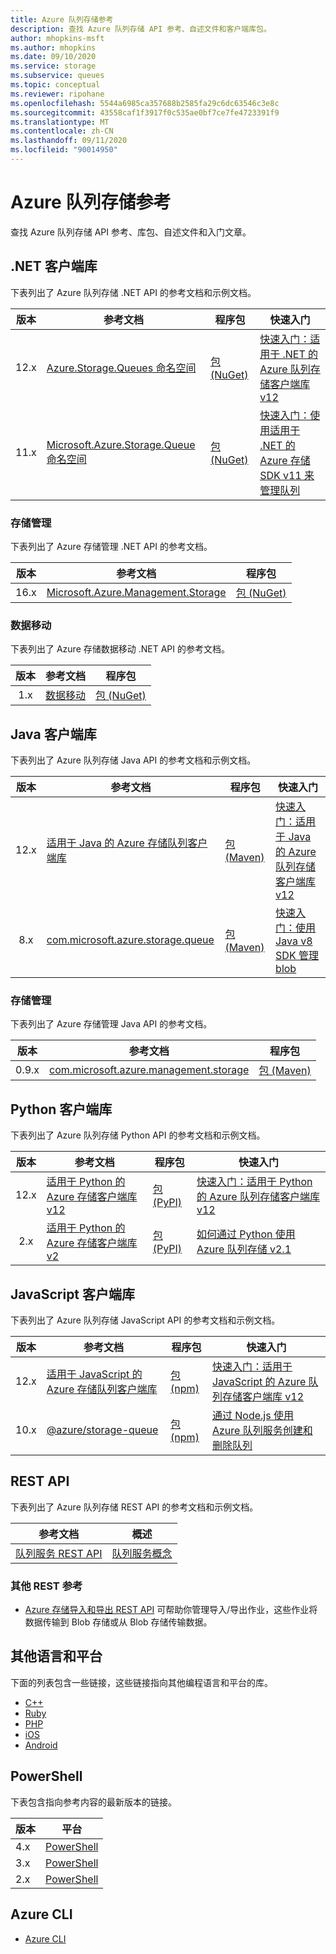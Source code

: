 ```yaml
---
title: Azure 队列存储参考
description: 查找 Azure 队列存储 API 参考、自述文件和客户端库包。
author: mhopkins-msft
ms.author: mhopkins
ms.date: 09/10/2020
ms.service: storage
ms.subservice: queues
ms.topic: conceptual
ms.reviewer: ripohane
ms.openlocfilehash: 5544a6985ca357688b2585fa29c6dc63546c3e8c
ms.sourcegitcommit: 43558caf1f3917f0c535ae0bf7ce7fe4723391f9
ms.translationtype: MT
ms.contentlocale: zh-CN
ms.lasthandoff: 09/11/2020
ms.locfileid: "90014950"
---
```

# <a name="azure-queue-storage-reference"></a>Azure 队列存储参考

查找 Azure 队列存储 API 参考、库包、自述文件和入门文章。

## <a name="net-client-libraries"></a>.NET 客户端库

下表列出了 Azure 队列存储 .NET API 的参考文档和示例文档。

|  版本  | 参考文档 | 程序包 | 快速入门 |
| :-------: | ----------------------- | ------- | ---------- |
| 12.x | [Azure.Storage.Queues 命名空间](/dotnet/api/azure.storage.queues) | [包 (NuGet)](https://www.nuget.org/packages/Azure.Storage.Queues/) | [快速入门：适用于 .NET 的 Azure 队列存储客户端库 v12](/azure/storage/queues/storage-quickstart-queues-dotnet) |
| 11.x | [Microsoft.Azure.Storage.Queue 命名空间](/dotnet/api/microsoft.azure.storage.queue) | [包 (NuGet)](https://www.nuget.org/packages/Microsoft.Azure.Storage.Queue/) | [快速入门：使用适用于 .NET 的 Azure 存储 SDK v11 来管理队列](/azure/storage/queues/storage-quickstart-queues-dotnet-legacy) |

### <a name="storage-management"></a>存储管理

下表列出了 Azure 存储管理 .NET API 的参考文档。

|  版本  | 参考文档 | 程序包 |
| :-------: | ----------------------- | ------- |
| 16.x | [Microsoft.Azure.Management.Storage](/dotnet/api/microsoft.azure.management.storage) | [包 (NuGet)](https://www.nuget.org/packages/Microsoft.Azure.Management.Storage/) |

### <a name="data-movement"></a>数据移动

下表列出了 Azure 存储数据移动 .NET API 的参考文档。

|  版本  | 参考文档 | 程序包 |
| :-------: | ----------------------- | ------- |
| 1.x | [数据移动](/dotnet/api/microsoft.azure.storage.datamovement) | [包 (NuGet)](https://www.nuget.org/packages/Microsoft.Azure.Storage.DataMovement/) |

## <a name="java-client-libraries"></a>Java 客户端库

下表列出了 Azure 队列存储 Java API 的参考文档和示例文档。

|  版本  | 参考文档 | 程序包 | 快速入门 |
| :-------: | ----------------------- | ------- | ---------- |
| 12.x | [适用于 Java 的 Azure 存储队列客户端库](/java/api/overview/azure/storage-queue-readme) | [包 (Maven)](https://mvnrepository.com/artifact/com.azure/azure-storage-queue) | [快速入门：适用于 Java 的 Azure 队列存储客户端库 v12](/azure/storage/queues/storage-quickstart-queues-java) |
| 8.x | [com.microsoft.azure.storage.queue](/java/api/com.microsoft.azure.storage.queue) | [包 (Maven)](https://mvnrepository.com/artifact/com.microsoft.azure/azure-storage) | [快速入门：使用 Java v8 SDK 管理 blob](/azure/storage/blobs/storage-quickstart-blobs-java-legacy) |

### <a name="storage-management"></a>存储管理

下表列出了 Azure 存储管理 Java API 的参考文档。

|  版本  | 参考文档 | 程序包 |
| :-------: | ----------------------- | ------- |
| 0.9.x | [com.microsoft.azure.management.storage](/java/api/overview/azure/storage/management) | [包 (Maven)](https://mvnrepository.com/artifact/com.microsoft.azure/azure-svc-mgmt-storage) |

## <a name="python-client-libraries"></a>Python 客户端库

下表列出了 Azure 队列存储 Python API 的参考文档和示例文档。

|  版本  | 参考文档 | 程序包 | 快速入门 |
| :-------: | ----------------------- | ------- | ---------- |
| 12.x | [适用于 Python 的 Azure 存储客户端库 v12](/azure/developer/python/sdk/storage/overview) | [包 (PyPI)](https://pypi.org/project/azure-storage-queue/) | [快速入门：适用于 Python 的 Azure 队列存储客户端库 v12](/azure/storage/queues/storage-quickstart-queues-python) |
| 2.x | [适用于 Python 的 Azure 存储客户端库 v2](/azure/developer/python/sdk/storage/overview?view=storage-py-v2&preserve-view=true) | [包 (PyPI)](https://pypi.org/project/azure-storage-queue/2.1.0/) | [如何通过 Python 使用 Azure 队列存储 v2.1](/azure/storage/queues/storage-python-how-to-use-queue-storage) |

## <a name="javascript-client-libraries"></a>JavaScript 客户端库

下表列出了 Azure 队列存储 JavaScript API 的参考文档和示例文档。

|  版本  | 参考文档 | 程序包 | 快速入门 |
| :-------: | ----------------------- | ------- | ---------- |
| 12.x | [适用于 JavaScript 的 Azure 存储队列客户端库](/javascript/api/overview/azure/storage-queue-readme) | [包 (npm)](https://www.npmjs.com/package/@azure/storage-queue) | [快速入门：适用于 JavaScript 的 Azure 队列存储客户端库 v12](/azure/storage/queues/storage-quickstart-queues-nodejs) |
| 10.x | [@azure/storage-queue](/javascript/api/@azure/storage-queue/?view=azure-node-legacy&preserve-view=true) | [包 (npm)](https://www.npmjs.com/package/@azure/storage-queue/v/10.3.0) | [通过 Node.js 使用 Azure 队列服务创建和删除队列](/azure/storage/queues/storage-nodejs-how-to-use-queues) |

## <a name="rest-apis"></a>REST API

下表列出了 Azure 队列存储 REST API 的参考文档和示例文档。

| 参考文档 | 概述 |
| ----------------------- | -------- |
| [队列服务 REST API](/rest/api/storageservices/queue-service-rest-api) | [队列服务概念](/rest/api/storageservices/queue-service-concepts) |

### <a name="other-rest-reference"></a>其他 REST 参考

- [Azure 存储导入和导出 REST API](/rest/api/storageimportexport/) 可帮助你管理导入/导出作业，这些作业将数据传输到 Blob 存储或从 Blob 存储传输数据。

## <a name="other-languages-and-platforms"></a>其他语言和平台

下面的列表包含一些链接，这些链接指向其他编程语言和平台的库。

- [C++](https://azure.github.io/azure-storage-cpp)
- [Ruby](https://azure.github.io/azure-storage-ruby)
- [PHP](https://azure.github.io/azure-storage-php/)
- [iOS](https://azure.github.io/azure-storage-ios/)
- [Android](https://azure.github.io/azure-storage-android)

## <a name="powershell"></a>PowerShell

下表包含指向参考内容的最新版本的链接。

| 版本 | 平台 |
| ------- | -------- |
|  4.x  | [PowerShell](/powershell/module/az.storage/?view=azps-4.6.1&preserve-view=true) |
|  3.x  | [PowerShell](/powershell/module/az.storage/?view=azps-3.8.0&preserve-view=true) |
|  2.x  | [PowerShell](/powershell/module/az.storage/?view=azps-2.8.0&preserve-view=true) |

## <a name="azure-cli"></a>Azure CLI

- [Azure CLI](/cli/azure/storage)
